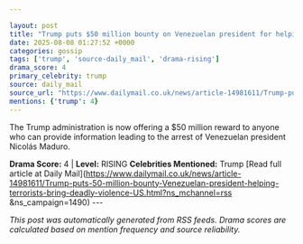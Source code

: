 ```yaml
---

layout: post
title: "Trump puts $50 million bounty on Venezuelan president for helping terrorists bring 'deadly violence' to US"
date: 2025-08-08 01:27:52 +0000
categories: gossip
tags: ['trump', 'source-daily_mail', 'drama-rising']
drama_score: 4
primary_celebrity: trump
source: daily_mail
source_url: "https://www.dailymail.co.uk/news/article-14981611/Trump-puts-50-million-bounty-Venezuelan-president-helping-terrorists-bring-deadly-violence-US.html?ns_mchannel=rss&1490&campaign=1490"
mentions: {'trump': 4}
---
```


The Trump administration is now offering a $50 million reward to anyone who can provide information leading to the arrest of Venezuelan president Nicolás Maduro.

**Drama Score:** 4 | **Level:** RISING **Celebrities Mentioned:** Trump [Read full article at Daily Mail](https://www.dailymail.co.uk/news/article-14981611/Trump-puts-50-million-bounty-Venezuelan-president-helping-terrorists-bring-deadly-violence-US.html?ns_mchannel=rss &ns_campaign=1490) --- 

*This post was automatically generated from RSS feeds. Drama scores are calculated based on mention frequency and source reliability.*
